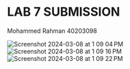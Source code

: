 # LAB 7 SUBMISSION
Mohammed Rahman 40203098

![Screenshot 2024-03-08 at 1 09 04 PM](https://github.com/SOEN345-WINTER2024/cfg-graph-lab-Afifr2001/assets/99463967/c90b1cd3-b400-47b0-a175-b374617dbd11)
![Screenshot 2024-03-08 at 1 09 16 PM](https://github.com/SOEN345-WINTER2024/cfg-graph-lab-Afifr2001/assets/99463967/9c813bad-dd66-4717-83ff-73feb9eba2b6)
![Screenshot 2024-03-08 at 1 09 22 PM](https://github.com/SOEN345-WINTER2024/cfg-graph-lab-Afifr2001/assets/99463967/196ecf6d-dede-4fb3-a44c-0f66e6bf18ec)
